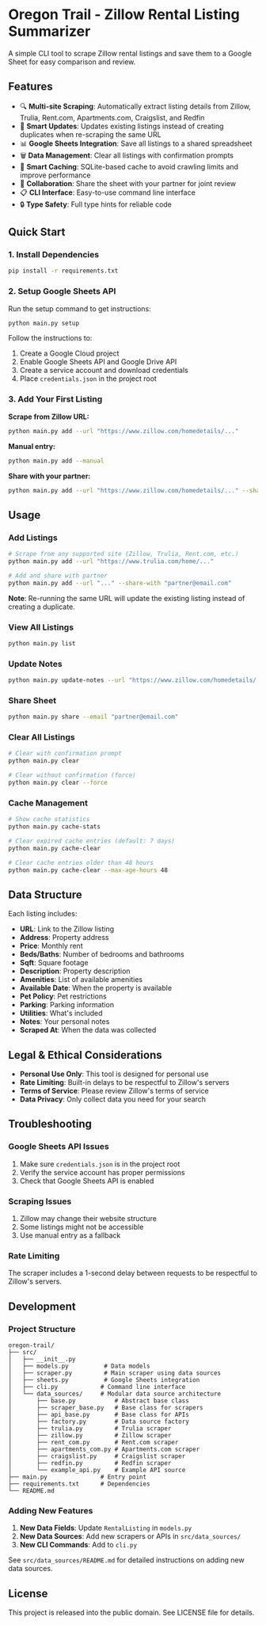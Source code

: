 # Oregon Trail - Zillow Rental Listing Summarizer

A simple CLI tool to scrape Zillow rental listings and save them to a Google Sheet for easy comparison and review.

## Features

- 🔍 **Multi-site Scraping**: Automatically extract listing details from Zillow, Trulia, Rent.com, Apartments.com, Craigslist, and Redfin
- 🔄 **Smart Updates**: Updates existing listings instead of creating duplicates when re-scraping the same URL
- 📊 **Google Sheets Integration**: Save all listings to a shared spreadsheet
- 🗑️ **Data Management**: Clear all listings with confirmation prompts
- 💾 **Smart Caching**: SQLite-based cache to avoid crawling limits and improve performance
- 👥 **Collaboration**: Share the sheet with your partner for joint review
- 📋 **CLI Interface**: Easy-to-use command line interface
- 🔒 **Type Safety**: Full type hints for reliable code

## Quick Start

### 1. Install Dependencies

```bash
pip install -r requirements.txt
```

### 2. Setup Google Sheets API

Run the setup command to get instructions:

```bash
python main.py setup
```

Follow the instructions to:

1. Create a Google Cloud project
2. Enable Google Sheets API and Google Drive API
3. Create a service account and download credentials
4. Place `credentials.json` in the project root

### 3. Add Your First Listing

**Scrape from Zillow URL:**

```bash
python main.py add --url "https://www.zillow.com/homedetails/..."
```

**Manual entry:**

```bash
python main.py add --manual
```

**Share with your partner:**

```bash
python main.py add --url "https://www.zillow.com/homedetails/..." --share-with "partner@email.com"
```

## Usage

### Add Listings

```bash
# Scrape from any supported site (Zillow, Trulia, Rent.com, etc.)
python main.py add --url "https://www.trulia.com/home/..."

# Add and share with partner
python main.py add --url "..." --share-with "partner@email.com"
```

**Note**: Re-running the same URL will update the existing listing instead of creating a duplicate.

### View All Listings

```bash
python main.py list
```

### Update Notes

```bash
python main.py update-notes --url "https://www.zillow.com/homedetails/..." --notes "Great location, but expensive"
```

### Share Sheet

```bash
python main.py share --email "partner@email.com"
```

### Clear All Listings

```bash
# Clear with confirmation prompt
python main.py clear

# Clear without confirmation (force)
python main.py clear --force
```

### Cache Management

```bash
# Show cache statistics
python main.py cache-stats

# Clear expired cache entries (default: 7 days)
python main.py cache-clear

# Clear cache entries older than 48 hours
python main.py cache-clear --max-age-hours 48
```

## Data Structure

Each listing includes:

- **URL**: Link to the Zillow listing
- **Address**: Property address
- **Price**: Monthly rent
- **Beds/Baths**: Number of bedrooms and bathrooms
- **Sqft**: Square footage
- **Description**: Property description
- **Amenities**: List of available amenities
- **Available Date**: When the property is available
- **Pet Policy**: Pet restrictions
- **Parking**: Parking information
- **Utilities**: What's included
- **Notes**: Your personal notes
- **Scraped At**: When the data was collected

## Legal & Ethical Considerations

- **Personal Use Only**: This tool is designed for personal use
- **Rate Limiting**: Built-in delays to be respectful to Zillow's servers
- **Terms of Service**: Please review Zillow's terms of service
- **Data Privacy**: Only collect data you need for your search

## Troubleshooting

### Google Sheets API Issues

1. Make sure `credentials.json` is in the project root
2. Verify the service account has proper permissions
3. Check that Google Sheets API is enabled

### Scraping Issues

1. Zillow may change their website structure
2. Some listings might not be accessible
3. Use manual entry as a fallback

### Rate Limiting

The scraper includes a 1-second delay between requests to be respectful to Zillow's servers.

## Development

### Project Structure

```
oregon-trail/
├── src/
│   ├── __init__.py
│   ├── models.py          # Data models
│   ├── scraper.py         # Main scraper using data sources
│   ├── sheets.py          # Google Sheets integration
│   ├── cli.py            # Command line interface
│   └── data_sources/     # Modular data source architecture
│       ├── base.py           # Abstract base class
│       ├── scraper_base.py   # Base class for scrapers
│       ├── api_base.py       # Base class for APIs
│       ├── factory.py        # Data source factory
│       ├── trulia.py         # Trulia scraper
│       ├── zillow.py         # Zillow scraper
│       ├── rent_com.py       # Rent.com scraper
│       ├── apartments_com.py # Apartments.com scraper
│       ├── craigslist.py     # Craigslist scraper
│       ├── redfin.py         # Redfin scraper
│       └── example_api.py    # Example API source
├── main.py               # Entry point
├── requirements.txt      # Dependencies
└── README.md
```

### Adding New Features

1. **New Data Fields**: Update `RentalListing` in `models.py`
2. **New Data Sources**: Add new scrapers or APIs in `src/data_sources/`
3. **New CLI Commands**: Add to `cli.py`

See `src/data_sources/README.md` for detailed instructions on adding new data sources.

## License

This project is released into the public domain. See LICENSE file for details.
